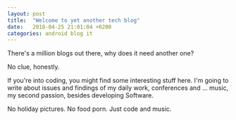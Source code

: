 ```yaml
---
layout: post
title:  "Welcome to yet another tech blog"
date:   2018-04-25 21:01:04 +0200
categories: android blog it
---
```

There's a million blogs out there, why does it need another one?

No clue, honestly.

If you're into coding, you might find some interesting stuff here. I'm going to
write about issues and findings of my daily work, conferences and ... music, my
second passion, besides developing Software.

No holiday pictures. No food porn. Just code and music.
